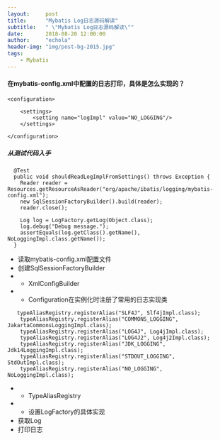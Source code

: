 ```yaml
---
layout:     post
title:      "Mybatis Log日志源码解读"
subtitle:   " \"Mybatis Log日志源码解读\""
date:       2018-08-20 12:00:00
author:     "echola"
header-img: "img/post-bg-2015.jpg"
tags:
    - Mybatis
---
```


#### 在mybatis-config.xml中配置的日志打印，具体是怎么实现的？
```
<configuration>

    <settings>
    	<setting name="logImpl" value="NO_LOGGING"/>
    </settings>

</configuration>
```

##### 从测试代码入手
```
  @Test
  public void shouldReadLogImplFromSettings() throws Exception {
    Reader reader = Resources.getResourceAsReader("org/apache/ibatis/logging/mybatis-config.xml");
    new SqlSessionFactoryBuilder().build(reader);
    reader.close(); 
    
    Log log = LogFactory.getLog(Object.class);
    log.debug("Debug message.");
    assertEquals(log.getClass().getName(), NoLoggingImpl.class.getName());
  }
```

- 读取mybatis-config.xml配置文件
- 创建SqlSessionFactoryBuilder
- - XmlConfigBuilder
- - Configuration在实例化时注册了常用的日志实现类
```
   typeAliasRegistry.registerAlias("SLF4J", Slf4jImpl.class);
    typeAliasRegistry.registerAlias("COMMONS_LOGGING", JakartaCommonsLoggingImpl.class);
    typeAliasRegistry.registerAlias("LOG4J", Log4jImpl.class);
    typeAliasRegistry.registerAlias("LOG4J2", Log4j2Impl.class);
    typeAliasRegistry.registerAlias("JDK_LOGGING", Jdk14LoggingImpl.class);
    typeAliasRegistry.registerAlias("STDOUT_LOGGING", StdOutImpl.class);
    typeAliasRegistry.registerAlias("NO_LOGGING", NoLoggingImpl.class);
```

- - TypeAliasRegistry
- - 设置LogFactory的具体实现
- 获取Log
- 打印日志